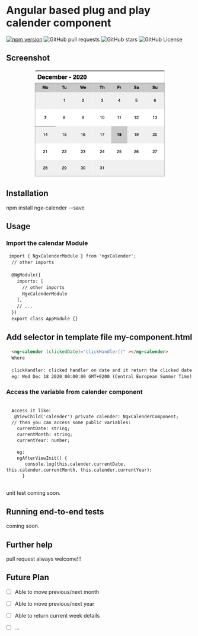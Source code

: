# Angular based plug and play calender component

[![npm version](https://badge.fury.io/js/ngx-calender.svg)](https://badge.fury.io/js/ngx-calender)
![GitHub pull requests](https://img.shields.io/github/issues-pr/ritsrivastava01/ngxCalender)
![GitHub stars](https://img.shields.io/github/stars/ritsrivastava01/ngxCalender)
![GitHub License](https://img.shields.io/github/license/ritsrivastava01/ngxCalender)

## Screenshot
<p align="center">
<img src ="https://github.com/ritsrivastava01/ngxCalender/raw/master/calender.PNG" />
</p>

## Installation
npm install ngx-calender --save

## Usage
### Import the calendar Module

```html
 import { NgxCalenderModule } from 'ngxCalender';
  // other imports 
  
  @NgModule({
    imports: [
      // other imports 
      NgxCalenderModule
    ],
    // ...
  })
  export class AppModule {}

```
## Add selector in template file my-component.html

```html
  <ng-calender (clickedDate)="clickHandler()" ></ng-calender>
  Where
  
  clickHandler: clicked handler on date and it return the clicked date as Date like:
  eg: Wed Dec 18 2020 00:00:00 GMT+0200 (Central European Summer Time)

```
### Access the variable from calender component
```

  Access it like:
   @ViewChild('calender') private calender: NgxCalenderComponent;
  // then you can access some public variables:
    currentDate: string;
    currentMonth: string;
    currentYear: number; 
    
    eg:
    ngAfterViewInit() {
       console.log(this.calender.currentDate, this.calender.currentMonth, this.calender.currentYear);
      }
  
  ```
 
unit test coming soon. 

## Running end-to-end tests

coming soon.

## Further help

pull request always welcome!!!

## Future Plan
- [ ] Able to move previous/next month
- [ ] Able to move previous/next year
- [ ] Able to return current week details
- [ ] ...


